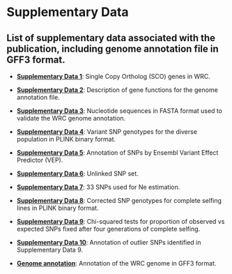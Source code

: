 # Supplementary Data
## List of supplementary data associated with the publication, including genome annotation file in GFF3 format.

* **[Supplementary Data 1](https://github.com/tshalev/WRC-genome-paper/blob/main/Supplementary%20data/Dataset_S1-wrc_sco_genes.txt)**: Single Copy Ortholog (SCO) genes in WRC.
* **[Supplementary Data 2](https://github.com/tshalev/WRC-genome-paper/blob/main/Supplementary%20data/Dataset_S2-gene_functions.xlsx)**: Description of gene functions for the genome annotation file.
* **[Supplementary Data 3](https://github.com/tshalev/WRC-genome-paper/blob/main/Supplementary%20data/Dataset_S3-annotation_validation_sequences.fasta)**: Nucleotide sequences in FASTA format used to validate the WRC genome annotation.
* **[Supplementary Data 4](https://github.com/tshalev/WRC-genome-paper/blob/main/Supplementary%20data/Dataset_S4-diverse_pop_variant_SNPs.zip)**: Variant SNP genotypes for the diverse population in PLINK binary format.
* **[Supplementary Data 5](https://github.com/tshalev/WRC-genome-paper/blob/main/Supplementary%20data/Dataset_S5-vep_variant_snp_annotations.xlsx)**: Annotation of SNPs by Ensembl Variant Effect Predictor (VEP).
* **[Supplementary Data 6](https://github.com/tshalev/WRC-genome-paper/blob/main/Supplementary%20data/Dataset_S6-unlinked_SNP_set.zip)**: Unlinked SNP set.
* **[Supplementary Data 7](https://github.com/tshalev/WRC-genome-paper/blob/main/Supplementary%20data/Dataset_S7-33_Ne_SNPs.txt)**: 33 SNPs used for Ne estimation.
* **[Supplementary Data 8](https://github.com/tshalev/WRC-genome-paper/blob/main/Supplementary%20data/Dataset_S8-all_S_lines_corrected.zip)**: Corrected SNP genotypes for complete selfing lines in PLINK binary format.
* **[Supplementary Data 9](https://github.com/tshalev/WRC-genome-paper/blob/main/Supplementary%20data/Dataset_S9-S4_fate_table.csv)**: Chi-squared tests for proportion of observed vs expected SNPs fixed after four generations of complete selfing.
* **[Supplementary Data 10](https://github.com/tshalev/WRC-genome-paper/blob/main/Supplementary%20data/Dataset_S10-outlier_snp_JGI_annotations.csv)**: Annotation of outlier SNPs identified in Supplementary Data 9.

* **[Genome annotation](https://github.com/tshalev/WRC-genome-paper/blob/main/Supplementary%20data/redcedar-v3_manually_corrected.gff3.gz)**: Annotation of the WRC genome in GFF3 format.
